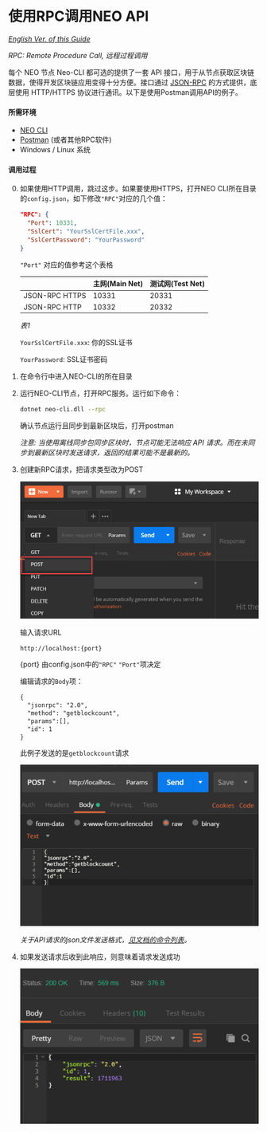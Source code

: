 # 使用RPC调用NEO API
*[English Ver. of this Guide](Using%20RPC%20to%20Call%20NEO%20API.md)*

*RPC: Remote Procedure Call, 远程过程调用*

每个 NEO 节点 Neo-CLI 都可选的提供了一套 API 接口，用于从节点获取区块链数据，使得开发区块链应用变得十分方便。接口通过 [JSON-RPC](http://wiki.geekdream.com/Specification/json-rpc_2.0.html) 的方式提供，底层使用 HTTP/HTTPS 协议进行通讯。以下是使用Postman调用API的例子。

#### 所需环境

- [NEO CLI](https://github.com/neo-project/neo-cli/releases)
- [Postman](https://www.getpostman.com/apps) (或者其他RPC软件)
- Windows / Linux 系统

#### 调用过程

0. 如果使用HTTP调用，跳过这步。如果要使用HTTPS，打开NEO CLI所在目录的`config.json`，如下修改`"RPC"`对应的几个值：

      ```json
      "RPC": {
        "Port": 10331,
        "SslCert": "YourSslCertFile.xxx",
        "SslCertPassword": "YourPassword"
      }
      ```


   `"Port"` 对应的值参考这个表格

   |                | 主网(Main Net) | 测试网(Test Net) |
   | -------------- | ------------ | ------------- |
   | JSON-RPC HTTPS | 10331        | 20331         |
   | JSON-RPC HTTP  | 10332        | 20332         |

   *表1*

   `YourSslCertFile.xxx`: 你的SSL证书

   `YourPassword`: SSL证书密码

1. 在命令行中进入NEO-CLI的所在目录

2. 运行NEO-CLI节点，打开RPC服务。运行如下命令：

   ```bash
   dotnet neo-cli.dll --rpc
   ```
   确认节点运行且同步到最新区块后，打开postman 

   *注意: 当使用离线同步包同步区块时，节点可能无法响应 API 请求。而在未同步到最新区块时发送请求，返回的结果可能不是最新的。*

3. 创建新RPC请求，把请求类型改为POST

   ![img](img/Postman1.png)

   输入请求URL

   ```
   http://localhost:{port}
   ```

   {port} 由config.json中的`"RPC"` `"Port"`项决定

   编辑请求的`Body`项：

   ```
   {
     "jsonrpc": "2.0",
     "method": "getblockcount",
     "params":[],
     "id": 1
   }
   ```

   此例子发送的是`getblockcount`请求

   ![img](img/Postman2.png)

   *关于API请求的json文件发送格式，[见文档的命令列表](http://docs.neo.org/zh-cn/node/cli/2.7.6/api.html)。*

4. 如果发送请求后收到此响应，则意味着请求发送成功

   ![img](img/Postman3.png)
